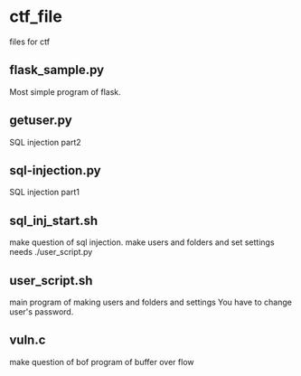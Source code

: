 # ctf_file
files for ctf

## flask_sample.py
Most simple program of flask.


## getuser.py
SQL injection part2


## sql-injection.py
SQL injection part1


## sql_inj_start.sh
make question of sql injection. 
make users and folders and set settings
needs ./user_script.py


## user_script.sh
main program of making users and folders and settings
You have to change user's password.


## vuln.c
make question of bof
program of buffer over flow 

